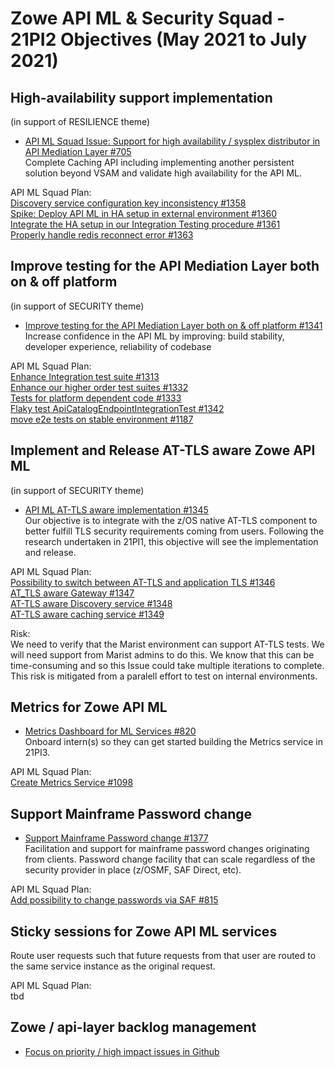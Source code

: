 # Zowe API ML & Security Squad - 21PI2 Objectives (May 2021 to July 2021)


## High-availability support implementation
(in support of RESILIENCE theme)

* [API ML Squad Issue: Support for high availability / sysplex distributor in API Mediation Layer #705](https://github.com/zowe/api-layer/issues/705)  
Complete Caching API including implementing another persistent solution beyond VSAM and validate high availability for the API ML.

API ML Squad Plan:  
[Discovery service configuration key inconsistency #1358](https://github.com/zowe/api-layer/issues/1358)  
[Spike: Deploy API ML in HA setup in external environment #1360](https://github.com/zowe/api-layer/issues/1360)  
[Integrate the HA setup in our Integration Testing procedure #1361](https://github.com/zowe/api-layer/issues/1361)  
[Properly handle redis reconnect error #1363](https://github.com/zowe/api-layer/issues/1363)  


## Improve testing for the API Mediation Layer both on & off platform  
(in support of SECURITY theme)  


* [Improve testing for the API Mediation Layer both on & off platform #1341](https://github.com/zowe/api-layer/issues/1341)  
Increase confidence in the API ML by improving: build stability, developer experience, reliability of codebase  

API ML Squad Plan:  
[Enhance Integration test suite #1313](https://github.com/zowe/api-layer/issues/1313)  
[Enhance our higher order test suites #1332](https://github.com/zowe/api-layer/issues/1332)  
[Tests for platform dependent code #1333](https://github.com/zowe/api-layer/issues/1333)  
[Flaky test ApiCatalogEndpointIntegrationTest #1342](https://github.com/zowe/api-layer/issues/1342)  
[move e2e tests on stable environment #1187](https://github.com/zowe/api-layer/issues/1187)  


## Implement and Release AT-TLS aware Zowe API ML
(in support of SECURITY theme)

* [API ML AT-TLS aware implementation #1345](https://github.com/zowe/api-layer/issues/1345)  
Our objective is to integrate with the z/OS native AT-TLS component to better fulfill TLS security requirements coming from users. Following the research undertaken in 21PI1, this objective will see the implementation and release.  

API ML Squad Plan:  
[Possibility to switch between AT-TLS and application TLS #1346](https://github.com/zowe/api-layer/issues/1346)  
[AT_TLS aware Gateway #1347](https://github.com/zowe/api-layer/issues/1347)  
[AT-TLS aware Discovery service #1348](https://github.com/zowe/api-layer/issues/1348)  
[AT-TLS aware caching service #1349](https://github.com/zowe/api-layer/issues/1349)   

Risk:  
We need to verify that the Marist environment can support AT-TLS tests. We will need support from Marist admins to do this. We know that this can be time-consuming and so this Issue could take multiple iterations to complete. This risk is mitigated from a paralell effort to test on internal environments.

## Metrics for Zowe API ML 

* [Metrics Dashboard for ML Services #820](https://github.com/zowe/api-layer/issues/820)  
Onboard intern(s) so they can get started building the Metrics service in 21PI3.  

API ML Squad Plan:  
[Create Metrics Service #1098](https://github.com/zowe/api-layer/issues/1098)  

## Support Mainframe Password change  

* [Support Mainframe Password change #1377](https://github.com/zowe/api-layer/issues/1377)  
Facilitation and support for mainframe password changes originating from clients. Password change facility that can scale regardless of the security provider in place (z/OSMF, SAF Direct, etc).  

API ML Squad Plan:  
[Add possibility to change passwords via SAF #815](https://github.com/zowe/api-layer/issues/815)  

## Sticky sessions for Zowe API ML services 

Route user requests such that future requests from that user are routed to the same service instance as the original request.  

API ML Squad Plan:  
tbd

## Zowe / api-layer backlog management

* [Focus on priority / high impact issues in Github](https://github.com/zowe/api-layer/labels/21PI2)
